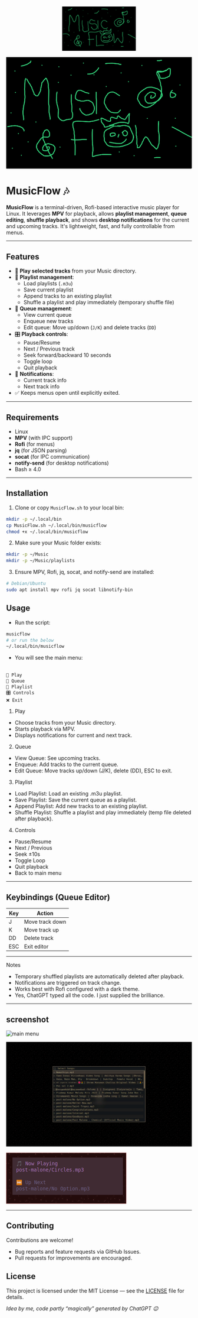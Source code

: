 
<p align="center">
  <img src="Assest/screenshot/musicflow.png" alt="MusicFlow Logo" width="200">
</p>

![logo](Assest/screenshot/musicflow.png)

# MusicFlow 🎶

**MusicFlow** is a terminal-driven, Rofi-based interactive music player for Linux. It leverages **MPV** for playback, allows **playlist management**, **queue editing**, **shuffle playback**, and shows **desktop notifications** for the current and upcoming tracks. It's lightweight, fast, and fully controllable from menus.

---

## Features

- 🎵 **Play selected tracks** from your Music directory.
- 📂 **Playlist management**:
  - Load playlists (`.m3u`)
  - Save current playlist
  - Append tracks to an existing playlist
  - Shuffle a playlist and play immediately (temporary shuffle file)
- 📜 **Queue management**:
  - View current queue
  - Enqueue new tracks
  - Edit queue: Move up/down (`J/K`) and delete tracks (`DD`)
- 🎛️ **Playback controls**:
  - Pause/Resume
  - Next / Previous track
  - Seek forward/backward 10 seconds
  - Toggle loop
  - Quit playback
- 🔔 **Notifications**:
  - Current track info
  - Next track info
- ✅ Keeps menus open until explicitly exited.

---

## Requirements

- Linux
- **MPV** (with IPC support)
- **Rofi** (for menus)
- **jq** (for JSON parsing)
- **socat** (for IPC communication)
- **notify-send** (for desktop notifications)
- Bash ≥ 4.0

---

## Installation

1. Clone or copy `MusicFlow.sh` to your local bin:

```bash
mkdir -p ~/.local/bin
cp MusicFlow.sh ~/.local/bin/musicflow
chmod +x ~/.local/bin/musicflow
```

2. Make sure your Music folder exists:

```bash
mkdir -p ~/Music
mkdir -p ~/Music/playlists
```

3. Ensure MPV, Rofi, jq, socat, and notify-send are installed:

```bash
# Debian/Ubuntu
sudo apt install mpv rofi jq socat libnotify-bin
```

## Usage

- Run the script:

```bash
musicflow
# or run the below 
~/.local/bin/musicflow

```

- You will see the main menu:
```

🎵 Play
📜 Queue
📂 Playlist
🎛️ Controls
❌ Exit
```

1. Play

- Choose tracks from your Music directory.
- Starts playback via MPV.
- Displays notifications for current and next track.

2. Queue

- View Queue: See upcoming tracks.
- Enqueue: Add tracks to the current queue.
- Edit Queue: Move tracks up/down (J/K), delete (DD), ESC to exit.

3. Playlist

- Load Playlist: Load an existing .m3u playlist.
- Save Playlist: Save the current queue as a playlist.
- Append Playlist: Add new tracks to an existing playlist.
- Shuffle Playlist: Shuffle a playlist and play immediately (temp file deleted after playback).

4. Controls

- Pause/Resume
- Next / Previous
- Seek ±10s
- Toggle Loop
- Quit playback
- Back to main menu
---
## Keybindings (Queue Editor)


| Key | Action          |
| --- | --------------- |
| J   | Move track down |
| K   | Move track up   |
| DD  | Delete track    |
| ESC | Exit editor     |

---

Notes

- Temporary shuffled playlists are automatically deleted after playback.
- Notifications are triggered on track change.
- Works best with Rofi configured with a dark theme.
- Yes, ChatGPT typed all the code. I just supplied the brilliance.

---
## screenshot

![main menu](Asset/screenshot/main_menu.png)

![play](Assest/screenshot/play.png)

![notification](Assest/screenshot/notify.png)

---

## Contributing

Contributions are welcome!
- Bug reports and feature requests via GitHub Issues.
- Pull requests for improvements are encouraged.

## License

This project is licensed under the MIT License — see the [LICENSE](LICENSE) file for details.

*Idea by me, code partly “magically” generated by ChatGPT 😉*
